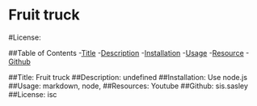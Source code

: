 # Fruit truck
  #License:

  ##Table of Contents
  -[Title](#title)
  -[Description](#description)
  -[Installation](#installation)
  -[Usage](#usage)
  -[Resource](#resources)
  -[Github](#github)

  ##Title:
  Fruit truck
  ##Description:
  undefined
  ##Installation:
  Use node.js
  ##Usage:
  markdown, node, 
  ##Resources:
  Youtube
  ##Github:
  sis.sasley
  ##License:
  isc

